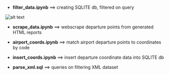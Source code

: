 * **filter\_data.ipynb** ==> creating SQLITE db, filtered on query

![alt text](https://github.com/sasidhy1/ntsb_aviation_viz/blob/master/images/query.png "Logo Title Text 1")

* **scrape\_data.ipynb** ==> webscrape departure points from generated HTML reports
* **airport\_coords.ipynb** ==> match airport departure points to coordinates by code
* **insert\_coords.ipynb** ==> insert departure coordinate data into SQLITE db

* **parse_xml.sql** ==> queries on filtering XML dataset
